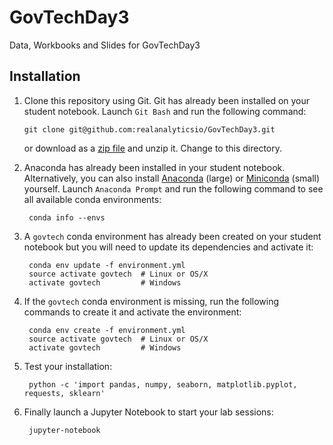 # GovTechDay3
Data, Workbooks and Slides for GovTechDay3

## Installation

1.  Clone this repository using Git. Git has already been installed on your student notebook. Launch `Git Bash` and run the following command:

        git clone git@github.com:realanalyticsio/GovTechDay3.git

    or download as a [zip file](https://github.com/realanalyticsio/GovTechDay3/archive/master.zip) and unzip it. Change to this directory.

2. Anaconda has already been installed in your student notebook. Alternatively, you can also install [Anaconda](https://www.continuum.io/downloads) (large) or [Miniconda](https://conda.io/miniconda.html) (small) yourself. Launch `Anaconda Prompt` and run the following command to see all available conda environments:

        conda info --envs

3. A `govtech` conda environment has already been created on your student notebook but you will need to update its dependencies and activate it:

        conda env update -f environment.yml
        source activate govtech  # Linux or OS/X
        activate govtech         # Windows

4. If the `govtech` conda environment is missing, run the following commands to create it and activate the environment:

        conda env create -f environment.yml
        source activate govtech  # Linux or OS/X
        activate govtech         # Windows

5. Test your installation:

        python -c 'import pandas, numpy, seaborn, matplotlib.pyplot, requests, sklearn'

6. Finally launch a Jupyter Notebook to start your lab sessions:

        jupyter-notebook

